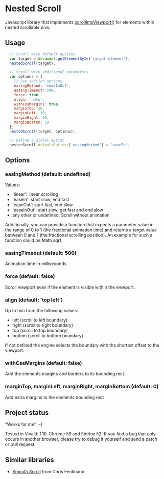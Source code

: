# Nested Scroll

Javascript library that implements [scrollIntoViewport()](https://developer.mozilla.org/en-US/docs/Web/API/Element/scrollIntoView])
for elements within nested scrollable divs.

## Usage

```javascript
  // Scroll with default options
  var target = document.getElementById('target-element');
  nestedScroll(target);

  // Scroll with additional parameters
  var options = {
    // See section options
    easingMethod: 'easeInOut',
    easingTimeout: 500,
    force: true,
    align: 'auto',
    withCssMargins: true,
    marginTop: 10,
    marginLeft: 10,
    marginRight: 10,
    marginBottom: 10
  };
  nestedScroll(target, options);

  // Define a global option
  nestesScroll.defaultOptions['easingMethod'] = 'easeIn';
```

## Options

### easingMethod (default: undefined)

Values:

- 'linear': linear scrolling
- 'easeIn': start slow, end fast
- 'easeOut': start fast, end slow
- 'easeInOut': start slow, get fast and end slow
- any other or undefined: Scroll without animation

Additionally, you can provide a function that expects a parameter
value in the range of 0 to 1 (the fractional animation time)
and returns a target value between 0 and 1 (the fractional
scrolling position). An example for such a function could be Math.sqrt.

### easingTimeout (default: 500)

Animation time in milliseconds.

### force (default: false)

Scroll viewport even if the element is visible within the viewport.

### align (default: 'top left')

Up to two from the following values:

- left (scroll to left boundary)
- right (scroll to right boundary)
- top (scroll to top boundary)
- bottom (scroll to bottom boundary)

If not defined the engine selects the boundary with the shortest offset to the viewport.

### withCssMargins (default: false)

Add the elements margins and borders to its bounding rect.

### marginTop, marginLeft, marginRight, marginBottom (default: 0)

Add extra margins to the elements bounding rect

## Project status

"Works for me" ;-)

Tested in Vivaldi 1.10. Chrome 59 and Firefox 52.
If you find a bug that only occurs in another browser, please try to debug it
yourself and send a patch or pull request.

## Similar libraries

- [Smooth Scroll](https://github.com/cferdinandi/smooth-scroll) from Chris Ferdinandi
